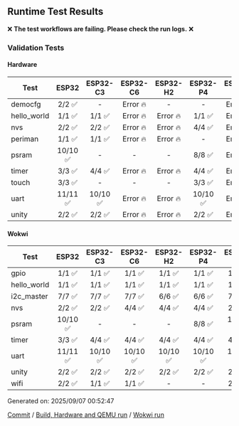 ## Runtime Test Results

:x: **The test workflows are failing. Please check the run logs.** :x:

### Validation Tests

#### Hardware

Test|ESP32|ESP32-C3|ESP32-C6|ESP32-H2|ESP32-P4|ESP32-S2|ESP32-S3
-|:-:|:-:|:-:|:-:|:-:|:-:|:-:
democfg|2/2 :white_check_mark:|-|Error :fire:|-|-|Error :fire:|1/1 :white_check_mark:
hello_world|1/1 :white_check_mark:|1/1 :white_check_mark:|Error :fire:|Error :fire:|1/1 :white_check_mark:|Error :fire:|1/1 :white_check_mark:
nvs|2/2 :white_check_mark:|2/2 :white_check_mark:|Error :fire:|Error :fire:|4/4 :white_check_mark:|Error :fire:|3/3 :white_check_mark:
periman|1/1 :white_check_mark:|1/1 :white_check_mark:|Error :fire:|Error :fire:|-|Error :fire:|1/1 :white_check_mark:
psram|10/10 :white_check_mark:|-|-|-|8/8 :white_check_mark:|Error :fire:|10/10 :white_check_mark:
timer|3/3 :white_check_mark:|4/4 :white_check_mark:|Error :fire:|Error :fire:|4/4 :white_check_mark:|Error :fire:|4/4 :white_check_mark:
touch|3/3 :white_check_mark:|-|-|-|3/3 :white_check_mark:|Error :fire:|3/3 :white_check_mark:
uart|11/11 :white_check_mark:|10/10 :white_check_mark:|Error :fire:|Error :fire:|10/10 :white_check_mark:|Error :fire:|10/10 :white_check_mark:
unity|2/2 :white_check_mark:|2/2 :white_check_mark:|Error :fire:|Error :fire:|2/2 :white_check_mark:|Error :fire:|2/2 :white_check_mark:

#### Wokwi

Test|ESP32|ESP32-C3|ESP32-C6|ESP32-H2|ESP32-P4|ESP32-S2|ESP32-S3
-|:-:|:-:|:-:|:-:|:-:|:-:|:-:
gpio|1/1 :white_check_mark:|1/1 :white_check_mark:|1/1 :white_check_mark:|1/1 :white_check_mark:|1/1 :white_check_mark:|1/1 :white_check_mark:|1/1 :white_check_mark:
hello_world|1/1 :white_check_mark:|1/1 :white_check_mark:|1/1 :white_check_mark:|1/1 :white_check_mark:|1/1 :white_check_mark:|1/1 :white_check_mark:|1/1 :white_check_mark:
i2c_master|7/7 :white_check_mark:|7/7 :white_check_mark:|7/7 :white_check_mark:|6/6 :white_check_mark:|6/6 :white_check_mark:|7/7 :white_check_mark:|7/7 :white_check_mark:
nvs|2/2 :white_check_mark:|2/2 :white_check_mark:|4/4 :white_check_mark:|4/4 :white_check_mark:|4/4 :white_check_mark:|2/2 :white_check_mark:|3/3 :white_check_mark:
psram|10/10 :white_check_mark:|-|-|-|8/8 :white_check_mark:|10/10 :white_check_mark:|10/10 :white_check_mark:
timer|3/3 :white_check_mark:|4/4 :white_check_mark:|4/4 :white_check_mark:|4/4 :white_check_mark:|4/4 :white_check_mark:|4/4 :white_check_mark:|4/4 :white_check_mark:
uart|11/11 :white_check_mark:|10/10 :white_check_mark:|10/10 :white_check_mark:|10/10 :white_check_mark:|10/10 :white_check_mark:|10/10 :white_check_mark:|10/10 :white_check_mark:
unity|2/2 :white_check_mark:|2/2 :white_check_mark:|2/2 :white_check_mark:|2/2 :white_check_mark:|2/2 :white_check_mark:|2/2 :white_check_mark:|2/2 :white_check_mark:
wifi|2/2 :white_check_mark:|1/1 :white_check_mark:|1/1 :white_check_mark:|-|-|2/2 :white_check_mark:|3/3 :white_check_mark:


Generated on: 2025/09/07 00:52:47

[Commit](https://github.com/espressif/arduino-esp32/commit/7436eabe6e95b98c20c58f76e41cd3bb11734b76) / [Build, Hardware and QEMU run](https://github.com/espressif/arduino-esp32/actions/runs/17521247439) / [Wokwi run](https://github.com/espressif/arduino-esp32/actions/runs/17521644194)
